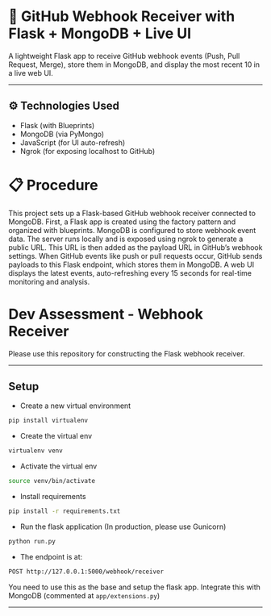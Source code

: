 
# 📡 GitHub Webhook Receiver with Flask + MongoDB + Live UI

A lightweight Flask app to receive GitHub webhook events (Push, Pull Request, Merge), store them in MongoDB, and display the most recent 10 in a live web UI.

---

## ⚙️ Technologies Used

- Flask (with Blueprints)
- MongoDB (via PyMongo)
- JavaScript (for UI auto-refresh)
- Ngrok (for exposing localhost to GitHub)

#  📋 Procedure

This project sets up a Flask-based GitHub webhook receiver connected to MongoDB. First, a Flask app is created using the factory pattern and organized with blueprints. MongoDB is configured to store webhook event data. The server runs locally and is exposed using ngrok to generate a public URL. This URL is then added as the payload URL in GitHub’s webhook settings. When GitHub events like push or pull requests occur, GitHub sends payloads to this Flask endpoint, which stores them in MongoDB. A web UI displays the latest events, auto-refreshing every 15 seconds for real-time monitoring and analysis.



# Dev Assessment - Webhook Receiver

Please use this repository for constructing the Flask webhook receiver.

*******************

## Setup

* Create a new virtual environment

```bash
pip install virtualenv
```

* Create the virtual env

```bash
virtualenv venv
```

* Activate the virtual env

```bash
source venv/bin/activate
```

* Install requirements

```bash
pip install -r requirements.txt
```

* Run the flask application (In production, please use Gunicorn)

```bash
python run.py
```

* The endpoint is at:

```bash
POST http://127.0.0.1:5000/webhook/receiver
```

You need to use this as the base and setup the flask app. Integrate this with MongoDB (commented at `app/extensions.py`)

*******************
